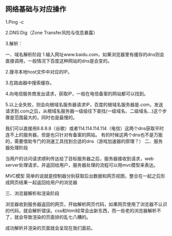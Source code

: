 ## 网络基础与对应操作

1.Ping -c

2.DNS:Dig（Zone Transfer风险与信息暴露）

3.解析：

一、域名解析阶段
1.输入网址www.baidu.com，如果浏览器里有缓存的dns则会直接调用，一般情况下百度这种网站的dns是会变的。

2.搜寻本地host文件中对应的IP。

3.在路由器中搜索缓存。

4.向电信服务商发出请求，获取IP，一般在电信备案的网站都可以找到。

5.以上全失败，则会向根域名服务器请求IP，百度的根域名服务器是.com，发送请求到.com之后，从根域名服务器一级级往下查找(一级域名、二级域名...)这个步骤是范围最大的，同时也是最慢的。

我们可以直接用8.8.8.8（谷歌）或者114.114.114.114（电信）这两个dns获取平时连不上的服务器，但是也只针对有备案的网站。
有的时候这两个dns也不是万能的，需要借助专门的测速工具找到合适的dns（游戏加速器的原理？）
二、服务器处理阶段

当用户的访问请求顺利传达给了目标服务器之后，服务器接收到请求，web server处理请求，并返回给用户，服务器处理的流程可以用mvc模型来表达。


MVC模型
简单的说就是控制器分别获取后台数据和网页视图，整合在一起之后形成网页结果一起返回给用户的浏览器

三、浏览器解析和渲染阶段

浏览器收到服务器返回的网页，开始解析网页代码，如果网页使用了浏览器不认识的代码，就会解析错误。css和html经常会出新东西，而一些老的浏览器解析不了，就会导致渲染的页面排的乱七八糟的。

成功解析并渲染的页面就会呈现在我们面前。
